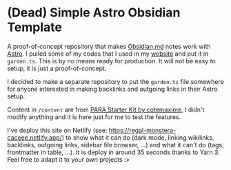 # (Dead) Simple Astro Obsidian Template

A proof-of-concept repository that makes [Obsidian.md](https://obsidian.md/) notes work with [Astro](https://astro.build/). I pulled some of my codes that I used in my [website](https://chaiyapat.pix7.me/garden) and put it in `garden.ts`. This is by no means ready for production. It will not be easy to setup, it is just a proof-of-concept.

I decided to make a separate repository to put the `garden.ts` file somewhere for anyone interested in making backlinks and outgoing links in their Astro setup.

Content in `/content` are from [PARA Starter Kit by cotemaxime](https://forum.obsidian.md/t/para-starter-kit/223), I didn't modify anything and it is here just for me to test the features.

I've deploy this site on Netlify (see: https://regal-monstera-caceee.netlify.app/) to show what it can do (dark mode, linking wikilinks, backlinks, outgoing links, sidebar file browser, ...) and what it can't do (tags, frontmatter in table, ...). It is deploy in around 35 seconds thanks to Yarn 3. Feel free to adapt it to your own projects :>